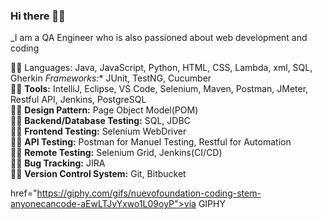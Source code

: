 ### Hi there 👋🏻
_I am a QA Engineer who is also passioned about web development and coding

🤸‍♀️ Languages: Java, JavaScript, Python, HTML, CSS, Lambda, xml, SQL, Gherkin
*Frameworks:** JUnit, TestNG, Cucumber\
:biking_man: **Tools:** IntelliJ, Eclipse, VS Code, Selenium, Maven, Postman, JMeter, Restful API, Jenkins, PostgreSQL\
:weight_lifting_man: **Design Pattern:** Page Object Model(POM)\
:golfing_man: **Backend/Database Testing:** SQL, JDBC\
:man_cartwheeling: **Frontend Testing:** Selenium WebDriver\
:lotus_position_man: **API Testing:** Postman for Manuel Testing, Restful for Automation\
:biking_man: **Remote Testing:** Selenium Grid, Jenkins(CI/CD)\
:lotus_position_man: **Bug Tracking:** JIRA\
:man_cartwheeling: **Version Control System:** Git, Bitbucket 

href="https://giphy.com/gifs/nuevofoundation-coding-stem-anyonecancode-aEwLTJvYxwo1L09oyP">via GIPHY</a></p>

